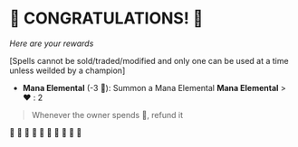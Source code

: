 # :sparkler: CONGRATULATIONS! :sparkler: 
*Here are your rewards*

[Spells cannot be sold/traded/modified and only one can be used at a time unless weilded by a champion]

- **Mana Elemental** (-3 :large_blue_diamond:): Summon a Mana Elemental 
**__Mana Elemental__**
﻿> :heart:﻿﻿﻿ : 2
> Whenever the owner spends :large_blue_diamond:, refund it


:sparkler: :sparkler: :sparkler: :sparkler: :sparkler: :sparkler: :sparkler: :sparkler: :sparkler: :sparkler: 